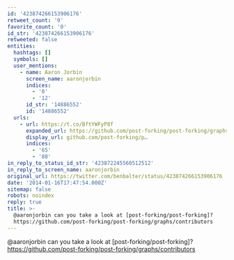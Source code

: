 ```yaml
---
id: '423874266153906176'
retweet_count: '0'
favorite_count: '0'
id_str: '423874266153906176'
retweeted: false
entities:
  hashtags: []
  symbols: []
  user_mentions:
    - name: Aaron Jorbin
      screen_name: aaronjorbin
      indices:
        - '0'
        - '12'
      id_str: '14886552'
      id: '14886552'
  urls:
    - url: https://t.co/BftYWFyP8f
      expanded_url: https://github.com/post-forking/post-forking/graphs/contributors
      display_url: github.com/post-forking/p…
      indices:
        - '65'
        - '88'
in_reply_to_status_id_str: '423872245560512512'
in_reply_to_screen_name: aaronjorbin
original_url: https://twitter.com/benbalter/status/423874266153906176
date: '2014-01-16T17:47:54.000Z'
sitemap: false
robots: noindex
reply: true
title: >-
  @aaronjorbin can you take a look at [post-forking/post-forking]?
  https://github.com/post-forking/post-forking/graphs/contributors
---
```


@aaronjorbin can you take a look at [post-forking/post-forking]? https://github.com/post-forking/post-forking/graphs/contributors